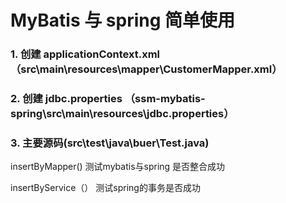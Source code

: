 # MyBatis 与 spring 简单使用

### 1. 创建 applicationContext.xml （src\main\resources\mapper\CustomerMapper.xml）


### 2. 创建 jdbc.properties （ssm-mybatis-spring\src\main\resources\jdbc.properties）

### 3. 主要源码(src\test\java\buer\Test.java)

insertByMapper() 测试mybatis与spring 是否整合成功

insertByService（） 测试spring的事务是否成功